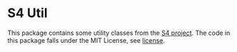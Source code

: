 # S4 Util

This package contains some utility classes from the [S4 project](https://github.com/gleb-t/S4).
The code in this package falls under the MIT License, see [license](./LICENSE.txt).
